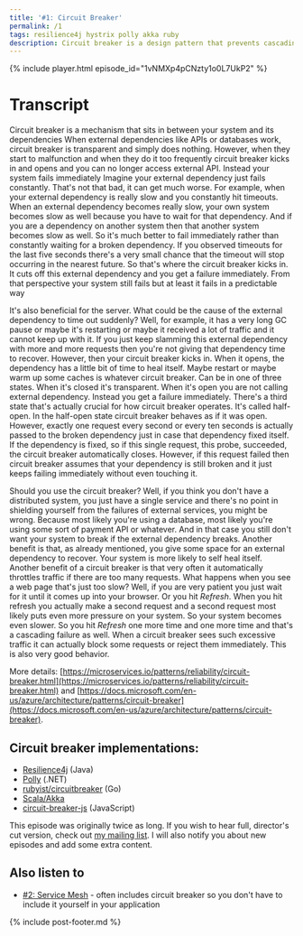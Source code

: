 ```yaml
---
title: '#1: Circuit Breaker'
permalink: /1
tags: resilience4j hystrix polly akka ruby
description: Circuit breaker is a design pattern that prevents cascading failures in distributed systems.
---
```


{% include player.html episode_id="1vNMXp4pCNzty1o0L7UkP2" %}

# Transcript

Circuit breaker is a mechanism that sits in between your system and its dependencies
When external dependencies like APIs or databases work, circuit breaker is transparent and simply does nothing.
However, when they start to malfunction and when they do it too frequently circuit breaker kicks in and opens and you can no longer access external API.
Instead your system fails immediately
Imagine your external dependency just fails constantly.
That's not that bad, it can get much worse.
For example, when your external dependency is really slow and you constantly hit timeouts.
When an external dependency becomes really slow, your own system becomes slow as well because you have to wait for that dependency.
And if you are a dependency on another system then that another system becomes slow as well.
So it's much better to fail immediately rather than constantly waiting for a broken dependency.
If you observed timeouts for the last five seconds there's a very small chance that the timeout will stop occurring in the nearest future.
So that's where the circuit breaker kicks in.
It cuts off this external dependency and you get a failure immediately.
From that perspective your system still fails but at least it fails in a predictable way

It's also beneficial for the server.
What could be the cause of the external dependency to time out suddenly?
Well, for example, it has a very long GC pause or maybe it's restarting or maybe it received a lot of traffic and it cannot keep up with it.
If you just keep slamming this external dependency with more and more requests then you're not giving that dependency time to recover.
However, then your circuit breaker kicks in.
When it opens, the dependency has a little bit of time to heal itself.
Maybe restart or maybe warm up some caches is whatever circuit breaker.
Can be in one of three states.
When it's closed it's transparent.
When it's open you are not calling external dependency.
Instead you get a failure immediately.
There's a third state that's actually crucial for how circuit breaker operates.
It's called half-open.
In the half-open state circuit breaker behaves as if it was open.
However, exactly one request every second or every ten seconds is actually passed to the broken dependency just in case that dependency fixed itself.
If the dependency is fixed, so if this single request, this probe, succeeded, the circuit breaker automatically closes.
However, if this request failed then circuit breaker assumes that your dependency is still broken and it just keeps failing immediately without even touching it.

Should you use the circuit breaker?
Well, if you think you don't have a distributed system, you just have a single service and there's no point in shielding yourself from the failures of external services, you might be wrong.
Because most likely you're using a database, most likely you're using some sort of payment API or whatever.
And in that case you still don't want your system to break if the external dependency breaks.
Another benefit is that, as already mentioned, you give some space for an external dependency to recover.
Your system is more likely to self heal itself.
Another benefit of a circuit breaker is that very often it automatically throttles traffic if there are too many requests.
What happens when you see a web page that's just too slow?
Well, if you are very patient you just wait for it until it comes up into your browser.
Or you hit _Refresh_.
When you hit refresh you actually make a second request and a second request most likely puts even more pressure on your system.
So your system becomes even slower.
So you hit _Refresh_ one more time and one more time and that's a cascading failure as well.
When a circuit breaker sees such excessive traffic it can actually block some requests or reject them immediately.
This is also very good behavior.

More details: [https://microservices.io/patterns/reliability/circuit-breaker.html](https://microservices.io/patterns/reliability/circuit-breaker.html) and [https://docs.microsoft.com/en-us/azure/architecture/patterns/circuit-breaker](https://docs.microsoft.com/en-us/azure/architecture/patterns/circuit-breaker).

## Circuit breaker implementations:

* [Resilience4j](https://github.com/resilience4j/resilience4j) (Java)
* [Polly](http://www.thepollyproject.org/) (.NET)
* [rubyist/circuitbreaker](https://github.com/rubyist/circuitbreaker) (Go)
* [Scala/Akka](https://doc.akka.io/docs/akka/current/common/circuitbreaker.html)
* [circuit-breaker-js](https://github.com/yammer/circuit-breaker-js) (JavaScript)


This episode was originally twice as long.
If you wish to hear full, director's cut version, check out [my mailing list](https://256.nurkiewicz.com/newsletter).
I will also notify you about new episodes and add some extra content.

## Also listen to

* [#2: Service Mesh](2) - often includes circuit breaker so you don't have to include it yourself in your application

{% include post-footer.md %}
